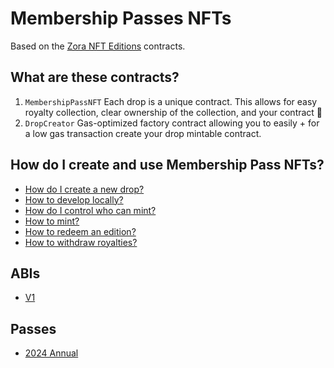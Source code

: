 # Membership Passes NFTs

Based on the [Zora NFT Editions](https://github.com/ourzora/nft-editions) contracts.

## What are these contracts?

1. `MembershipPassNFT`
   Each drop is a unique contract.
   This allows for easy royalty collection, clear ownership of the collection, and your contract 🎉
2. `DropCreator`
   Gas-optimized factory contract allowing you to easily + for a low gas transaction create your drop mintable contract.

## How do I create and use Membership Pass NFTs?

- [How do I create a new drop?](./doc/create-a-drop.md)
- [How to develop locally?](./doc/develop.md)
- [How do I control who can mint?](./doc/permissioning.md)
- [How to mint?](./doc/minting.md)
- [How to redeem an edition?](./doc/redemption.md)
- [How to withdraw royalties?](./doc/withdraw.md)

## ABIs

 - [V1](https://github.com/joinzien/zien-lifetime-pass/blob/main/abi/lifetimepass_v1.json)

## Passes

- [2024 Annual](https://opensea.io/collection/zien-annual-2024-membership)
